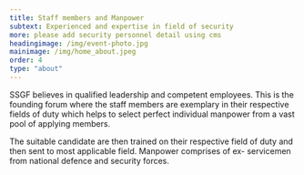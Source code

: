 ```yaml
---
title: Staff members and Manpower
subtext: Experienced and expertise in field of security
more: please add security personnel detail using cms
headingimage: /img/event-photo.jpg
mainimage: /img/home_about.jpeg
order: 4
type: "about"
---
```

SSGF believes in qualified leadership and competent employees. This is the founding forum where the staff members are exemplary in their respective fields of duty which helps to select perfect individual manpower from a vast pool of applying members. 

The suitable candidate are then trained on their respective field of duty and then sent to most applicable field. Manpower comprises of ex- servicemen from national defence and security forces.